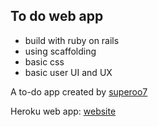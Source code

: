 ## To do web app

- build with ruby on rails
- using scaffolding
- basic css
- basic user UI and UX

A to-do app created by [superoo7](http://superoo7.com)

Heroku web app: [website](http://to-do-superoo7.herokuapp.com)
